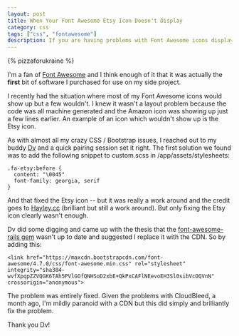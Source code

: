 ```yaml
---
layout: post
title: When Your Font Awesome Etsy Icon Doesn't Display
category: css
tags: ["css", "fontawesome"]
description: If you are having problems with Font Awesome icons displaying then try replacing your Font Awesome Rails gem with the Font Awesome CDN.
---
```

{% pizzaforukraine  %}

I'm a fan of [Font Awesome](http://fontawesome.io/) and I think enough of it that it was actually the **first** bit of software I purchased for use on my side project.  

I recently had the situation where most of my Font Awesome icons would show up but a few wouldn't.  I knew it wasn't a layout problem because the code was all machine generated and the Amazon icon was showing up just a few lines earlier.  An example of an icon which wouldn't show up is the Etsy icon.

As with almost all my crazy CSS / Bootstrap issues, I reached out to my buddy [Dv](http://dasari.me/) and a quick pairing session set it right.  The first solution we found was to add the following snippet to custom.scss in /app/assets/stylesheets:

    .fa-etsy:before {
      content: "\0045"
      font-family: georgia, serif
    }

And that fixed the Etsy icon -- but it was really a work around and the credit goes to [Hayley.cc](https://hayley.cc/2016/10/05/Font-Awesome-No-Etsy-icon-No-problem/) (brilliant but still a work around).  But only fixing the Etsy icon clearly wasn't enough.

Dv did some digging and came up with the thesis that the [font-awesome-rails gem](https://github.com/bokmann/font-awesome-rails) wasn't up to date and suggested I replace it with the CDN.  So by adding this:

    <link href="https://maxcdn.bootstrapcdn.com/font-awesome/4.7.0/css/font-awesome.min.css" rel="stylesheet" integrity="sha384-wvfXpqpZZVQGK6TAh5PVlGOfQNHSoD2xbE+QkPxCAFlNEevoEH3Sl0sibVcOQVnN" crossorigin="anonymous">
    
The problem was entirely fixed.  Given the problems with CloudBleed, a month ago, I'm mildly paranoid with a CDN but this did simply and brilliantly fix the problem.

Thank you Dv!